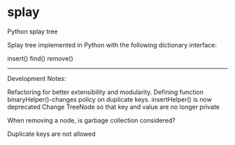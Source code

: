 splay
=====

Python splay tree

Splay tree implemented in Python with the following dictionary interface:

insert()
find()
remove()

---
Development Notes:

Refactoring for better extensibility and modularity.
  Defining function binaryHelper()-changes policy on duplicate keys.
insertHelper() is now deprecated
Change TreeNode so that key and value are no longer private

When removing a node, is garbage collection considered?

Duplicate keys are not allowed

